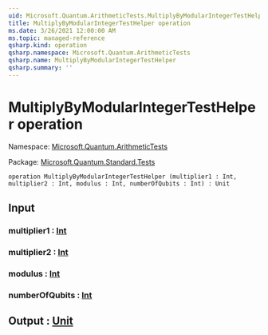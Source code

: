 ```yaml
---
uid: Microsoft.Quantum.ArithmeticTests.MultiplyByModularIntegerTestHelper
title: MultiplyByModularIntegerTestHelper operation
ms.date: 3/26/2021 12:00:00 AM
ms.topic: managed-reference
qsharp.kind: operation
qsharp.namespace: Microsoft.Quantum.ArithmeticTests
qsharp.name: MultiplyByModularIntegerTestHelper
qsharp.summary: ''
---
```


# MultiplyByModularIntegerTestHelper operation

Namespace: [Microsoft.Quantum.ArithmeticTests](xref:Microsoft.Quantum.ArithmeticTests)

Package: [Microsoft.Quantum.Standard.Tests](https://nuget.org/packages/Microsoft.Quantum.Standard.Tests)




```qsharp
operation MultiplyByModularIntegerTestHelper (multiplier1 : Int, multiplier2 : Int, modulus : Int, numberOfQubits : Int) : Unit
```


## Input

### multiplier1 : [Int](xref:microsoft.quantum.lang-ref.int)




### multiplier2 : [Int](xref:microsoft.quantum.lang-ref.int)




### modulus : [Int](xref:microsoft.quantum.lang-ref.int)




### numberOfQubits : [Int](xref:microsoft.quantum.lang-ref.int)





## Output : [Unit](xref:microsoft.quantum.lang-ref.unit)

